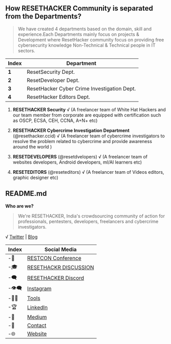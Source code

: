 ## How RESETHACKER Community is separated from the Departments?

> We have created 4 departments based on the domain, skill and experience.Each Departments mainly focus on projects & Development where ResetHacker community focus on providing free cybersecurity knowledge Non-Technical & Technical people in IT sectors.

Index | Department 
--- | ---
**1** | ResetSecurity Dept.
**2** | ResetDeveloper Dept.
**3** | ResetHacker Cyber Crime Investigation Dept.
**4** | ResetHacker Editors Dept.


 1. **RESETHACKER Security**
√ (A freelancer team of White Hat Hackers and our team member from corporate are equipped with certification such as OSCP, ECSA, CEH, CCNA, A+N+  etc)

 2. **RESETHACKER Cybercrime Investigation Department** (@resethacker.ccid)
√ (A freelancer team of cybercrime investigators to resolve the problem related to cybercrime and provide awareness around the world )

 3. **RESETDEVELOPERS** (@resetdvelopers)
√ (A freelancer team of websites developers, Android developers, ml/AI learners etc) 

 4. **RESETEDITORS** (@reseteditors)
√ (A freelancer team of Videos editors, graphic designer etc)

## README.md
**Who are we?**
> We're RESETHACKER, India's crowdsourcing community of action for professionals, pentesters, developers, freelancers and cybercrime investigators. 

√ [Twitter](https://twitter.com/resethacker) | [Blog](https://instagram.com/@resethacker/)

Index | Social Media
--- | ---
-📢 | [RESTCON Conference](https://youtube.com/playlist?list=PLNR8n-5bMyMOMHqJS2drxIA78IOPxTBCO) 
-🎓 | [RESETHACKR DISCUSSION](https://t.me/resethacker/) 
-🗨 | [RESETHACKER Discord](https://discord.gg/HbM3435JcX)
-👁️‍🗨️ | [Instagram ](https://instagram.com/@resethacker/) 
-👩‍💻 | [Tools](https://github.com/RESETHACKER) 
-🏆 | [LinkedIn](https://www.linkedin.com/in/RESETHACKER/) 
-💬 | [Medium](https://www.resethackerofficial.medium.com/)
-📩 | [Contact](resethackerteam@gmail.com)
-🌐 | [Website](https://resethacker.com/) 



